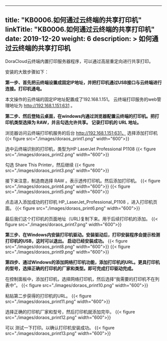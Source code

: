 
---
title: "KB0006.如何通过云终端的共享打印机"
linkTitle: "KB0006.如何通过云终端的共享打印机"
date: 2019-12-20
weight: 6
description: >
   如何通过云终端的共享打印机
---

DoraCloud云终端内置打印服务器程序，可以通过高层重定向进行共享打印。

安装的大致步骤如下：

 **第一步、首先把云终端设置成固定IP地址，并把打印机通过USB接口与云终端进行连接。打印机通电。** 

本文操作的云终端的固定IP地址配置成了192.168.1.151。  云终端打印服务的web管理地址为 http://192.168.1.151:631 。

 **第二步、然后登陆云桌面，在windows内通过浏览器配置云终端的打印机。把打印机类型选择为 RAW，并且勾选允许共享。 记录打印机的 URL 地址。** 

浏览器访问云终端打印机服务的后台 http://192.168.1.151:631， 选择添加打印机
{{< figure src="./images/doraos_print1.png" width="600">}}

选中云终端识别的打印机，类型为HP LaserJet Professional P1108
{{< figure src="./images/doraos_print2.png" width="600">}}

勾选 Share This Printer，然后继续
{{< figure src="./images/doraos_print3.png" width="600">}}

接下来注意，制造商选择 RAW 。表示透传打印机。然后添加打印机。
{{< figure src="./images/doraos_print4.png" width="600">}}
{{< figure src="./images/doraos_print5.png" width="600">}}

点击进入添加成功的打印机  HP_LaserJet_Professional_P1108 ，进入打印机页面。
{{< figure src="./images/doraos_print6.png" width="600">}}

最后我们这个打印机的页面地址（URL)复制下来。用于后续打印机的添加。
{{< figure src="./images/doraos_print7.png" width="600">}}


 **第三步、在Windows内安装打印机驱动。安装驱动后，打印安装程序会提示检测打印机的USB，这时可以退出。 启动已经安装成功。** 
{{< figure src="./images/doraos_print8.png" width="600">}}
{{< figure src="./images/doraos_print9.png" width="600">}}

 **第四步、通过Windows的添加网络打印机功能，添加打印机的URL。更具打印机的型号，选择正确的打印机的厂家和类型。即可完成打印驱动完成。** 

在控制面板中，添加打印机，选择网络打印机，然后选择“我需要的打印机不在列表中”。
{{< figure src="./images/doraos_print10.png" width="600">}}

粘贴第二步获得的打印机的URL。
{{< figure src="./images/doraos_print11.png" width="600">}}

选择正确的打印机厂家和型号，然后打印机就添加完毕。
{{< figure src="./images/doraos_print12.png" width="600">}}

可以 测试一下打印。以确认打印机安装成功。
{{< figure src="./images/doraos_print13.png" width="600">}}

